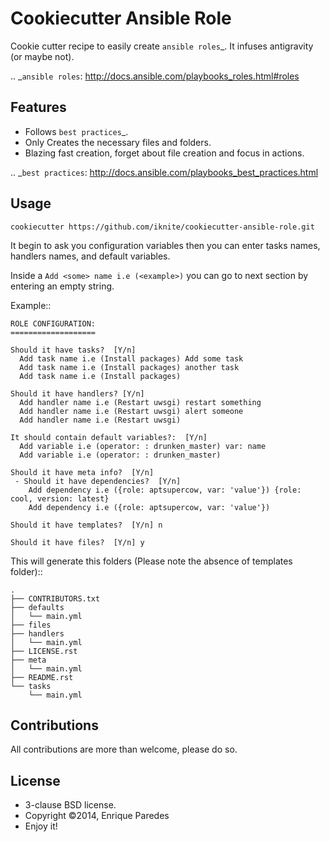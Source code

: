 Cookiecutter Ansible Role
=========================

Cookie cutter recipe to easily create `ansible roles`_. 
It infuses antigravity (or maybe not).

.. _`ansible roles`: http://docs.ansible.com/playbooks_roles.html#roles

Features
--------
  * Follows `best practices`_.
  * Only Creates the necessary files and folders.
  * Blazing fast creation, forget about file creation and focus in actions.

.. _`best practices`: http://docs.ansible.com/playbooks_best_practices.html

Usage
-----

    cookiecutter https://github.com/iknite/cookiecutter-ansible-role.git

It begin to ask you configuration variables then you can enter tasks names,
handlers names, and default variables. 

Inside a `Add <some> name i.e (<example>)` you can go to next section by entering
an empty string.


Example::

    ROLE CONFIGURATION:
    ===================

    Should it have tasks?  [Y/n] 
      Add task name i.e (Install packages) Add some task
      Add task name i.e (Install packages) another task 
      Add task name i.e (Install packages) 

    Should it have handlers? [Y/n] 
      Add handler name i.e (Restart uwsgi) restart something
      Add handler name i.e (Restart uwsgi) alert someone
      Add handler name i.e (Restart uwsgi) 

    It should contain default variables?:  [Y/n] 
      Add variable i.e (operator: : drunken_master) var: name
      Add variable i.e (operator: : drunken_master)      

    Should it have meta info?  [Y/n] 
     - Should it have dependencies?  [Y/n] 
        Add dependency i.e ({role: aptsupercow, var: 'value'}) {role: cool, version: latest}
        Add dependency i.e ({role: aptsupercow, var: 'value'}) 

    Should it have templates?  [Y/n] n

    Should it have files?  [Y/n] y

This will generate this folders (Please note the absence of templates folder)::

    .
    ├── CONTRIBUTORS.txt
    ├── defaults
    │   └── main.yml
    ├── files
    ├── handlers
    │   └── main.yml
    ├── LICENSE.rst
    ├── meta
    │   └── main.yml
    ├── README.rst
    └── tasks
        └── main.yml

Contributions
-------------

All contributions are more than welcome, please do so.


License
-------

* 3-clause BSD license.
* Copyright ©2014, Enrique Paredes
* Enjoy it!

